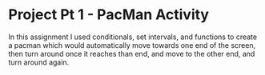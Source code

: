 # Project Pt 1 - PacMan Activity
In this assignment I used conditionals, set intervals, and functions to create a pacman which would automatically move towards one end of the screen, then turn around once it reaches than end, and move to the other end, and turn around again. 